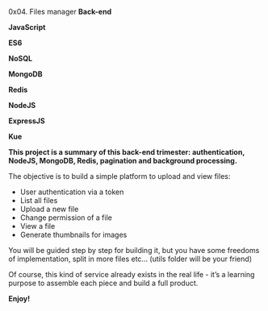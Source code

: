 0x04. Files manager
**Back-end**

**JavaScript**

**ES6**

**NoSQL**

**MongoDB**

**Redis**

**NodeJS**

**ExpressJS**

**Kue**





**This project is a summary of this back-end trimester: authentication, NodeJS, MongoDB, Redis, pagination and background processing.**

The objective is to build a simple platform to upload and view files:

* User authentication via a token
* List all files
* Upload a new file
* Change permission of a file
* View a file
* Generate thumbnails for images

You will be guided step by step for building it, but you have some freedoms of implementation, split in more files etc… (utils folder will be your friend)

Of course, this kind of service already exists in the real life - it’s a learning purpose to assemble each piece and build a full product.

**Enjoy!**
